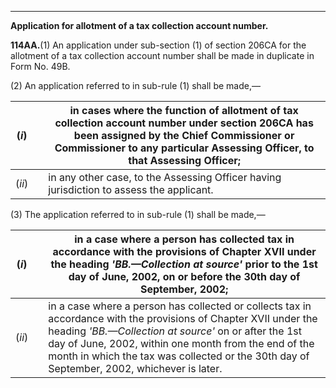 ****

**Application for allotment of a tax collection account number.**

**114AA.**(1) An application under sub-section (1) of section 206CA for the allotment of a tax collection account number shall be made in duplicate in Form No. 49B.

(2) An application referred to in sub-rule (1) shall be made,—

(_i_)|  | in cases where the function of allotment of tax collection account number under section 206CA has been assigned by the Chief Commissioner or Commissioner to any particular Assessing Officer, to that Assessing Officer;  
---|---|---  
(_ii_)|  | in any other case, to the Assessing Officer having jurisdiction to assess the applicant.  
  
(3) The application referred to in sub-rule (1) shall be made,—

(_i_)|  | in a case where a person has collected tax in accordance with the provisions of Chapter XVII under the heading _'BB.—Collection at source'_ prior to the 1st day of June, 2002, on or before the 30th day of September, 2002;  
---|---|---  
(_ii_)|  | in a case where a person has collected or collects tax in accordance with the provisions of Chapter XVII under the heading _'BB.—Collection at source'_ on or after the 1st day of June, 2002, within one month from the end of the month in which the tax was collected or the 30th day of September, 2002, whichever is later.